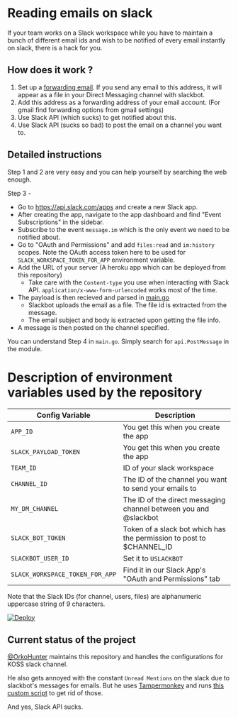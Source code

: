 
# Reading emails on slack

If your team works on a Slack workspace while you have to maintain a bunch of different email ids and wish to
be notified of every email instantly on slack, there is a hack for you.

## How does it work ?

1. Set up a [forwarding email](https://get.slack.help/hc/en-us/articles/206819278-Send-emails-to-Slack#set-up-a-forwarding-email-address). If you send any email to this address, it will appear as a file in your Direct Messaging channel with slackbot.
2. Add this address as a forwarding address of your email account. (For gmail find forwarding options from gmail settings)
3. Use Slack API (which sucks) to get notified about this.
4. Use Slack API (sucks so bad) to post the email on a channel you want to.

## Detailed instructions

Step 1 and 2 are very easy and you can help yourself by searching the web enough.

Step 3 -

* Go to https://api.slack.com/apps and create a new Slack app.
* After creating the app, navigate to the app dashboard and find "Event Subscriptions" in the sidebar.
* Subscribe to the event `message.im` which is the only event we need to be notified about.
* Go to "OAuth and Permissions" and add `files:read` and `im:history` scopes. Note the OAuth access token here to be used for `SLACK_WORKSPACE_TOKEN_FOR_APP` environment variable.
* Add the URL of your server (A heroku app which can be deployed from this repository)
  * Take care with the `Content-type` you use when interacting with Slack API. `application/x-www-form-urlencoded` works most of the time.
* The payload is then recieved and parsed in [main.go](https://github.com/kossiitkgp/email-to-slack/blob/master/main.go)
  * Slackbot uploads the email as a file. The file id is extracted from the message.
  * The email subject and body is extracted upon getting the file info.
* A message is then posted on the channel specified.

You can understand Step 4 in `main.go`. Simply search for `api.PostMessage` in the module.

# Description of environment variables used by the repository

| Config Variable                 | Description                                                          |
|---------------------------------|----------------------------------------------------------------------|
| `APP_ID`                        | You get this when you create the app                                 |
| `SLACK_PAYLOAD_TOKEN`           | You get this when you create the app                                 |
| `TEAM_ID`                       | ID of your slack workspace                                           |
| `CHANNEL_ID`                    | The ID of the channel you want to send your emails to                |
| `MY_DM_CHANNEL`                 | The ID of the direct messaging channel between you and @slackbot     |
| `SLACK_BOT_TOKEN`               | Token of a slack bot which has the permission to post to $CHANNEL_ID |
| `SLACKBOT_USER_ID`              | Set it to `USLACKBOT`                                                |
| `SLACK_WORKSPACE_TOKEN_FOR_APP` | Find it in our Slack App's "OAuth and Permissions" tab               |

Note that the Slack IDs (for channel, users, files) are alphanumeric uppercase string of 9 characters.

[![Deploy](https://www.herokucdn.com/deploy/button.png)](https://heroku.com/deploy)

## Current status of the project

[@OrkoHunter](https://github.com/OrkoHunter) maintains this repository and handles the configurations for KOSS slack channel.

He also gets annoyed with the constant `Unread Mentions` on the slack due to slackbot's messages for emails. But he uses
[Tampermonkey](https://tampermonkey.net/) and runs [this custom script](https://gist.github.com/OrkoHunter/09edb7ada76078f36f54f95ce0457a87)
to get rid of those.

And yes, Slack API sucks.
